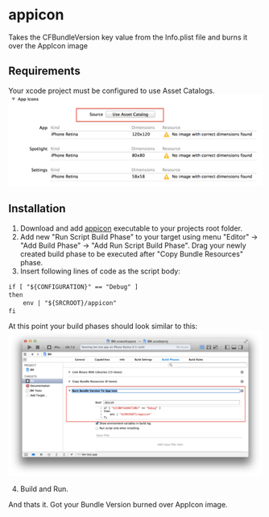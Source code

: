 appicon
=======

Takes the CFBundleVersion key value from the Info.plist file and burns it over the AppIcon image

Requirements
------------
Your xcode project must be configured to use Asset Catalogs.
![](images/Requirements.png)

Installation
------------

1. Download and add [appicon](bin/appicon) executable to your projects root folder.
2. Add new "Run Script Build Phase" to your target using menu "Editor" → "Add Build Phase" → "Add Run Script Build Phase". Drag your newly created build phase to be executed after "Copy Bundle Resources" phase.
3. Insert following lines of code as the script body:
```
if [ "${CONFIGURATION}" == "Debug" ]
then
    env | "${SRCROOT}/appicon"
fi
```
At this point your build phases should look similar to this:
![](images/Configuration.png)

4. Build and Run.

And thats it. Got your Bundle Version burned over AppIcon image.
